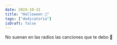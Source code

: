 ```yaml
---
date: 2024-10-31
title: "Halloween 🎃"
tags: ["dedicatoria"]
isDraft: false
---
```

No suenan en las radios las canciones que te debo 🎃